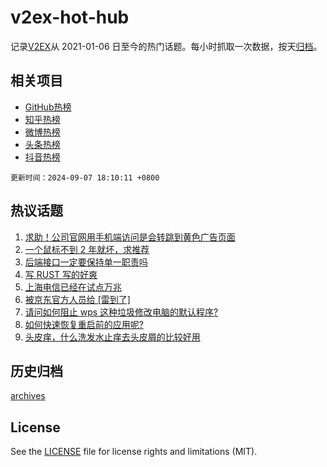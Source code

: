 # v2ex-hot-hub

 记录[V2EX](https://www.v2ex.com/)从 2021-01-06 日至今的热门话题。每小时抓取一次数据，按天[归档](archives)。
 
 ## 相关项目

- [GitHub热榜](https://github.com/lonnyzhang423/github-hot-hub)
- [知乎热榜](https://github.com/lonnyzhang423/zhihu-hot-hub)
- [微博热榜](https://github.com/lonnyzhang423/weibo-hot-hub)
- [头条热榜](https://github.com/lonnyzhang423/toutiao-hot-hub)
- [抖音热榜](https://github.com/lonnyzhang423/douyin-hot-hub)


 `更新时间：2024-09-07 18:10:11 +0800`

## 热议话题

1. [求助！公司官网用手机端访问是会转跳到黄色广告页面](https://www.v2ex.com/t/1070878)
1. [一个鼠标不到 2 年就坏，求推荐](https://www.v2ex.com/t/1070816)
1. [后端接口一定要保持单一职责吗](https://www.v2ex.com/t/1070858)
1. [写 RUST 写的好爽](https://www.v2ex.com/t/1070876)
1. [上海电信已经在试点万兆](https://www.v2ex.com/t/1070890)
1. [被京东官方人员给 [雷到了]](https://www.v2ex.com/t/1070889)
1. [请问如何阻止 wps 这种垃圾修改电脑的默认程序?](https://www.v2ex.com/t/1070887)
1. [如何快速恢复重启前的应用呢?](https://www.v2ex.com/t/1070882)
1. [头皮痒，什么洗发水止痒去头皮屑的比较好用](https://www.v2ex.com/t/1070900)

## 历史归档

[archives](archives)

## License

See the [LICENSE](LICENSE) file for license rights and limitations (MIT).
